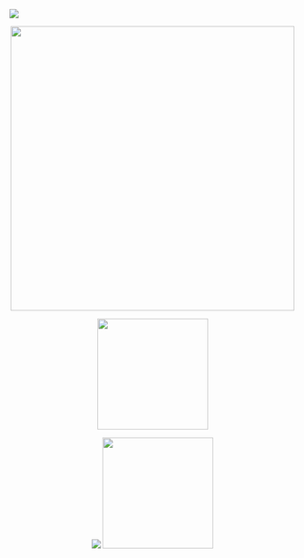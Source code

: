 ![](https://hit.yhype.me/github/profile?user_id=20926603)

<p align="center">
  <img src="https://raw.githubusercontent.com/miermontoto/miermontoto/main/daft.gif" width="500px"/>
</p>

<p align="center">
  <img src="https://github-readme-stats.vercel.app/api/top-langs/?username=miermontoto&layout=compact&card_width=250&exclude_repo=TEC&langs_count=10&count_private=true&hide_border=true&theme=nord" height="195rem" />
</p>

<p align="center">
  <img src="https://github-readme-stats.vercel.app/api?username=miermontoto&count_private=true&include_all_commits=true&hide_border=true&theme=nord"/>
  <img src="https://github-readme-stats.vercel.app/api/wakatime?username=miermontoto&layout=compact&theme=nord&langs_count=10&hide_border=true&count_private=true" height="195rem"/>
</p>

<!--START_SECTION:waka-->
<!--END_SECTION:waka-->
